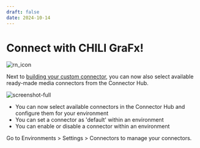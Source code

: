 ```yaml
---
draft: false
date: 2024-10-14
---
```


# Connect with CHILI GraFx!

![rn_icon](/assets/icon-CHILI-GraFx.svg)

Next to [building your custom connector](/GraFx-Developers/connectors/media-connector/build-a-simple-media-connector/), you can now also select available ready-made media connectors from the Connector Hub.

![screenshot-full](/release-notes/releasenotesassets/Connector-Hub.gif)

<!-- more -->

- You can now select available connectors in the Connector Hub and configure them for your environment
- You can set a connector as 'default' within an environment
- You can enable or disable a connector within an environment

Go to Environments > Settings > Connectors to manage your connectors.